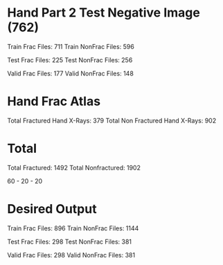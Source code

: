 # Hand Part 2 Test Negative Image (762)

Train Frac Files: 711
Train NonFrac Files: 596
       
Test Frac Files: 225
Test NonFrac Files: 256
       
Valid Frac Files: 177
Valid NonFrac Files: 148
        
# Hand Frac Atlas
Total Fractured Hand X-Rays: 379
Total Non Fractured Hand X-Rays: 902

# Total

Total Fractured: 1492
Total Nonfractured: 1902

60 - 20 - 20

# Desired Output

Train Frac Files: 896
Train NonFrac Files: 1144

Test Frac Files: 298
Test NonFrac Files: 381

Valid Frac Files: 298
Valid NonFrac Files: 381